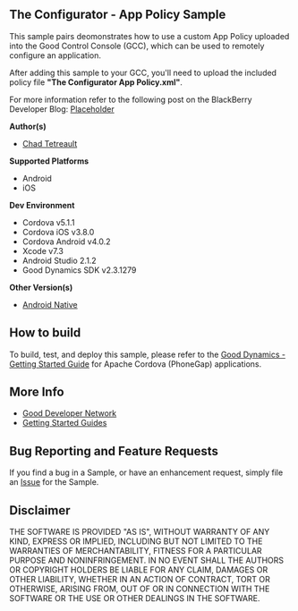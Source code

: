 ## The Configurator - App Policy Sample

This sample pairs deomonstrates how to use a custom App Policy uploaded into the Good Control Console (GCC), which can be used to remotely configure an application.  

After adding this sample to your GCC, you'll need to upload the included policy file **"The Configurator App Policy.xml"**.  

For more information refer to the following post on the BlackBerry Developer Blog: [Placeholder](#)

**Author(s)**

* [Chad Tetreault](http://bit.ly/chadli123)

**Supported Platforms**

* Android
* iOS

**Dev Environment**

* Cordova v5.1.1
* Cordova iOS v3.8.0
* Cordova Android v4.0.2
* Xcode v7.3
* Android Studio 2.1.2
* Good Dynamics SDK v2.3.1279

**Other Version(s)**

* [Android Native](https://github.com/blackberry/Good-Dynamics-Android-Samples/tree/master/TheConfigurator)

## How to build

To build, test, and deploy this sample, please refer to the [Good Dynamics - Getting Started Guide](http://developer.blackberry.com) for Apache Cordova (PhoneGap) applications.

## More Info

* [Good Developer Network](https://community.good.com/welcome)
* [Getting Started Guides](http://developer.blackberry.com)

## Bug Reporting and Feature Requests

If you find a bug in a Sample, or have an enhancement request, simply file an [Issue](https://github.com/blackberry/Good-Dynamics-Cordova-Samples/issues) for the Sample.

## Disclaimer

THE SOFTWARE IS PROVIDED "AS IS", WITHOUT WARRANTY OF ANY KIND, EXPRESS OR IMPLIED, INCLUDING BUT NOT LIMITED TO THE WARRANTIES OF MERCHANTABILITY, FITNESS FOR A PARTICULAR PURPOSE AND NONINFRINGEMENT. IN NO EVENT SHALL THE AUTHORS OR COPYRIGHT HOLDERS BE LIABLE FOR ANY CLAIM, DAMAGES OR OTHER LIABILITY, WHETHER IN AN ACTION OF CONTRACT, TORT OR OTHERWISE, ARISING FROM, OUT OF OR IN CONNECTION WITH THE SOFTWARE OR THE USE OR OTHER DEALINGS IN THE SOFTWARE.